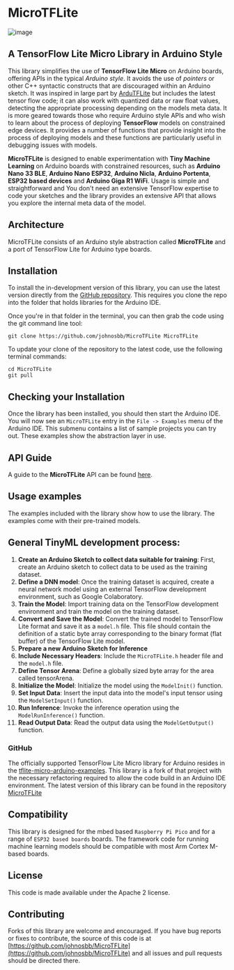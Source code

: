 # MicroTFLite

![image](https://github.com/user-attachments/assets/9c2bd0e8-b827-4340-9ab9-8c6f60741699)

## A TensorFlow Lite Micro Library in Arduino Style

This library simplifies the use of **TensorFlow Lite Micro** on Arduino boards, offering APIs in the typical _Arduino style_. It avoids the use of _pointers_ or other C++ syntactic constructs that are discouraged within an Arduino sketch.
It was inspired in large part by [ArduTFLite](https://github.com/spaziochirale/ArduTFLite) but includes the latest tensor flow code; it can also work with quantized data or raw float values, detecting the appropriate processing depending on the models meta data. It is more geared towards those who require Arduino style APIs and who wish to learn about the process of deploying **TensorFlow** models on constrained edge devices. It provides a number of functions that provide insight into the process of deploying models and these functions are particularly useful in debugging issues with models.

**MicroTFLite** is designed to enable experimentation with **Tiny Machine Learning** on Arduino boards with constrained resources, such as **Arduino Nano 33 BLE**, **Arduino Nano ESP32**, **Arduino Nicla**, **Arduino Portenta**, **ESP32 based devices** and **Arduino Giga R1 WiFi**. Usage is simple and straightforward and You don't need an extensive TensorFlow expertise to code your sketches and the library provides an extensive API that allows you explore the internal meta data of the model.

## Architecture

MicroTFLite consists of an Arduino style abstraction called **MicroTFLite** and a port of TensorFlow Lite for Arduino type boards.

## Installation

To install the in-development version of this library, you can use the latest version directly from the [GitHub repository](https://github.com/johnosbb/MicroTFLite). This requires you clone the repo into the folder that holds libraries for the Arduino IDE.

Once you're in that folder in the terminal, you can then grab the code using the git command line tool:

```
git clone https://github.com/johnosbb/MicroTFLite MicroTFLite
```

To update your clone of the repository to the latest code, use the following terminal commands:

```
cd MicroTFLite
git pull
```

## Checking your Installation

Once the library has been installed, you should then start the Arduino IDE. You will now see an `MicroTFLite` entry in the `File -> Examples` menu of the Arduino IDE. This submenu contains a list of sample projects you can try out. These examples show the abstraction layer in use.

## API Guide

A guide to the **MicroTFLite** API can be found [here](./docs/API.md).

## Usage examples

The examples included with the library show how to use the library. The examples come with their pre-trained models.

## General TinyML development process:

1. **Create an Arduino Sketch to collect data suitable for training**: First, create an Arduino sketch to collect data to be used as the training dataset.
2. **Define a DNN model**: Once the training dataset is acquired, create a neural network model using an external TensorFlow development environment, such as Google Colaboratory.
3. **Train the Model**: Import training data on the TensorFlow development environment and train the model on the training dataset.
4. **Convert and Save the Model**: Convert the trained model to TensorFlow Lite format and save it as a `model.h` file. This file should contain the definition of a static byte array corresponding to the binary format (flat buffer) of the TensorFlow Lite model.
5. **Prepare a new Arduino Sketch for Inference**
6. **Include Necessary Headers**: Include the `MicroTFLite.h` header file and the `model.h` file.
7. **Define Tensor Arena**: Define a globally sized byte array for the area called tensorArena.
8. **Initialize the Model**: Initialize the model using the `ModelInit()` function.
9. **Set Input Data**: Insert the input data into the model's input tensor using the `ModelSetInput()` function.
10. **Run Inference**: Invoke the inference operation using the `ModelRunInference()` function.
11. **Read Output Data**: Read the output data using the `ModelGetOutput()` function.

### GitHub

The officially supported TensorFlow Lite Micro library for Arduino resides in the [tflite-micro-arduino-examples](https://github.com/tensorflow/tflite-micro-arduino-examples). This library is a fork of that project with the necessary refactoring required to allow the code build in an Arduino IDE environment. The latest version of this library can be found in the repository [MicroTFLite](https://github.com/johnosbb/MicroTFLite)

## Compatibility

This library is designed for the mbed based `Raspberry Pi Pico` and for a range of `ESP32 based boards` boards. The framework code for running machine learning models should be compatible with most Arm Cortex M-based boards.

## License

This code is made available under the Apache 2 license.

## Contributing

Forks of this library are welcome and encouraged. If you have bug reports or fixes to contribute, the source of this code is at [https://github.com/johnosbb/MicroTFLite](https://github.com/johnosbb/MicroTFLite) and all issues and pull requests should be directed there.
